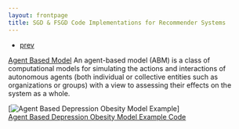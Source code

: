 ```yaml
---
layout: frontpage
title: SGD & FSGD Code Implementations for Recommender Systems
---
```


<div class="navbar">
  <div class="navbar-inner">
      <ul class="nav">
          <li><a href="pic_3.html">prev</a></li>
      </ul>
  </div>
</div>

[Agent Based Model](https://en.wikipedia.org/wiki/Agent-based_model)
An agent-based model (ABM) is a class of computational models for simulating the actions and interactions of autonomous
agents (both individual or collective entities such as organizations or groups) with a view to assessing their effects on
the system as a whole.

[![Agent Based Depression Obesity Model Example](../../assets/publpics/DepressionObesityModel.gif)]  <br />
[Agent Based Depression Obesity Model Example Code](https://github.com/oliviapy960825/oliviapy960825.github.io/blob/master/Assignments/System%20Thinking%20%26%20Modeling/Final%20Project/MMWAgentDepressionObesityModel.ipynb)
